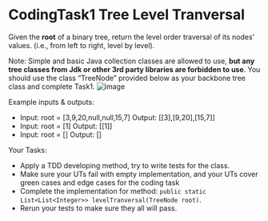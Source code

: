 # CodingTask1 Tree Level Tranversal
Given the **root** of a binary tree, return the level order traversal of its nodes' values. (i.e., from left to right, level by level).

Note: Simple and basic Java collection classes are allowed to use, **but any tree classes from Jdk or other 3rd party libraries are forbidden to use**. You should use the class “TreeNode” provided below as your backbone tree class and complete Task1.
![image](https://user-images.githubusercontent.com/19356295/163707240-3faf49e7-c8e4-45a6-ade8-c4d70da7bb79.png)

Example inputs & outputs:
+	Input: root = [3,9,20,null,null,15,7]
  Output: [[3],[9,20],[15,7]]
+	Input: root = [1]
  Output: [[1]]
+	Input: root = []
  Output: []
  
Your Tasks:
+ Apply a TDD developing method, try to write tests for the class.
+ Make sure your UTs fail with empty implementation, and your UTs cover green cases and edge cases for the coding task
+ Complete the implementation for method: `public static List<List<Integer>> levelTranversal(TreeNode root)`.
+ Rerun your tests to make sure they all will pass.
